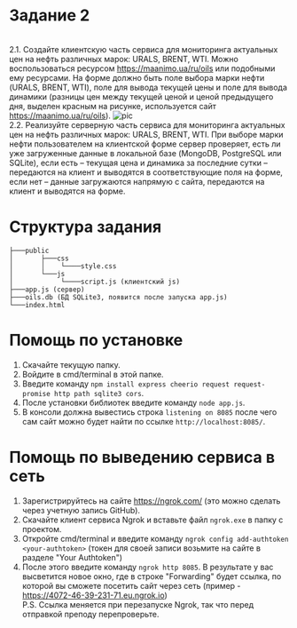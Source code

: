 # Задание 2

<br> 2.1. Создайте клиентскую часть сервиса для мониторинга актуальных цен на нефть различных марок: URALS, BRENT, WTI. Можно воспользоваться ресурсом https://maanimo.ua/ru/oils или подобными ему ресурсами. На форме должно быть поле выбора марки нефти (URALS, BRENT, WTI), поле для вывода текущей цены и поле для вывода динамики (разницы цен между текущей ценой и ценой предыдущего дня, выделен красным на рисунке, используется сайт https://maanimo.ua/ru/oils). 
![pic](http://dl3.joxi.net/drive/2022/06/12/0049/2502/3254726/26/301a7620ab.jpg)
<br>2.2. Реализуйте серверную часть сервиса для мониторинга актуальных цен на нефть различных марок: URALS, BRENT, WTI. При выборе марки нефти пользователем на клиентской форме сервер проверяет, есть ли уже загруженные данные в локальной базе (MongoDB, PostgreSQL или SQLite), если есть – текущая цена и динамика за последние сутки – передаются на клиент и выводятся в соответствующие поля на форме, если нет – данные загружаются напрямую с сайта, передаются на клиент и выводятся на форме.


# Структура задания
```
├───public
│       ├───css   
│       │    └────style.css
│       └───js
│            └────script.js (клиентский js)
├───app.js (сервер)
├───oils.db (БД SQLite3, появится после запуска app.js)
└───index.html
```

# Помощь по установке
1. Скачайте текущую папку.
2. Войдите в cmd/terminal в этой папке.
3. Введите команду `npm install express cheerio request request-promise http path sqlite3 cors`.
4. После установки библиотек введите команду `node app.js`.
5. В консоли должна вывестись строка `listening on 8085` после чего сам сайт можно будет найти по ссылке `http://localhost:8085/`.
   
# Помощь по выведению сервиса в сеть
1. Зарегистрируйтесь на сайте https://ngrok.com/ (это можно сделать через учетную запись GitHub).
2. Скачайте клиент сервиса Ngrok и вставьте файл `ngrok.exe` в папку с проектом.
3. Откройте cmd/terminal и введите команду `ngrok config add-authtoken <your-authtoken>` (токен для своей записи возьмите на сайте в разделе "Your Authtoken")
4. После этого введите команду `ngrok http 8085`. В результате у вас высветится новое окно, где в строке "Forwarding" будет ссылка, по которой вы сможете посетить сайт через сеть (пример - https://4072-46-39-231-71.eu.ngrok.io)
<br>P.S. Ссылка меняется при перезапуске Ngrok, так что перед отправкой преподу перепроверьте.